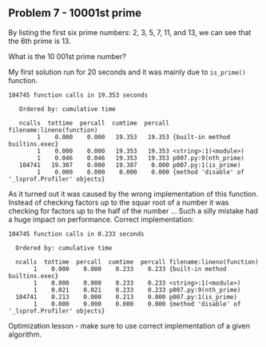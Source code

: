 ## Problem 7 - 10001st prime

By listing the first six prime numbers: 2, 3, 5, 7, 11, and 13, we can see that the 6th prime is 13.

What is the 10 001st prime number?

My first solution run for 20 seconds and it was mainly due to `is_prime()` function. 

```       
104745 function calls in 19.353 seconds

   Ordered by: cumulative time

   ncalls  tottime  percall  cumtime  percall filename:lineno(function)
        1    0.000    0.000   19.353   19.353 {built-in method builtins.exec}
        1    0.000    0.000   19.353   19.353 <string>:1(<module>)
        1    0.046    0.046   19.353   19.353 p007.py:9(nth_prime)
   104741   19.307    0.000   19.307    0.000 p007.py:1(is_prime)
        1    0.000    0.000    0.000    0.000 {method 'disable' of '_lsprof.Profiler' objects}
 ```
 
 As it turned out it was caused by the wrong implementation of this function. Instead of checking factors up to the squar root of a number it was checking for factors up to the half of the number ... Such a silly mistake had a huge impact on performance. Correct implementation:
 
 ```         
 104745 function calls in 0.233 seconds

   Ordered by: cumulative time

   ncalls  tottime  percall  cumtime  percall filename:lineno(function)
        1    0.000    0.000    0.233    0.233 {built-in method builtins.exec}
        1    0.000    0.000    0.233    0.233 <string>:1(<module>)
        1    0.021    0.021    0.233    0.233 p007.py:9(nth_prime)
   104741    0.213    0.000    0.213    0.000 p007.py:1(is_prime)
        1    0.000    0.000    0.000    0.000 {method 'disable' of '_lsprof.Profiler' objects}
 ```
 
 Optimization lesson - make sure to use correct implementation of a given algorithm.
